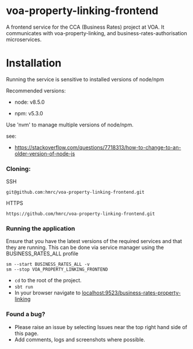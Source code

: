 voa-property-linking-frontend 
=============
A frontend service for the CCA (Business Rates) project at VOA. It communicates with voa-property-linking, and business-rates-authorisation microservices.
 
# Installation
Running the service is sensitive to installed versions of node/npm

Recommended versions:
* node: v8.5.0
  
* npm: v5.3.0 

  
Use 'nvm' to manage multiple versions of node/npm.

see:
* https://stackoverflow.com/questions/7718313/how-to-change-to-an-older-version-of-node-js
### Cloning:

SSH
```
git@github.com:hmrc/voa-property-linking-frontend.git
```
HTTPS
```
https://github.com/hmrc/voa-property-linking-frontend.git
```
### Running the application

Ensure that you have the latest versions of the required services and that they are running. This can be done via service manager using the BUSINESS_RATES_ALL profile
```
sm --start BUSINESS_RATES_ALL -v
sm --stop VOA_PROPERTY_LINKING_FRONTEND
```
* `cd` to the root of the project.
* `sbt run`
* In your browser navigate to [localhost:9523/business-rates-property-linking](http://localhost:9523/business-rates-property-linking)


### Found a bug?

* Please raise an issue by selecting Issues near the top right hand side of this page.
* Add comments, logs and screenshots where possible.
